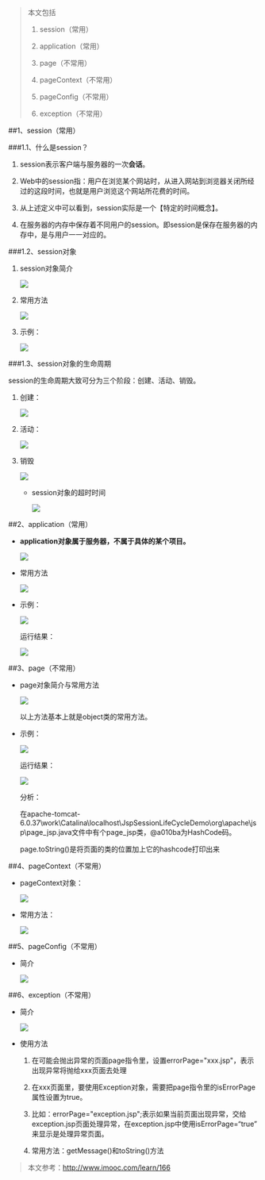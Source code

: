 >本文包括
>
>1. session（常用）
>
>2. application（常用）
>
>3. page（不常用）
>
>4. pageContext（不常用）
>
>5. pageConfig（不常用）
>
>5. exception（不常用）

##1、session（常用）

###1.1、什么是session？

1. session表示客户端与服务器的一次**会话**。

2. Web中的session指：用户在浏览某个网站时，从进入网站到浏览器关闭所经过的这段时间，也就是用户浏览这个网站所花费的时间。

3. 从上述定义中可以看到，session实际是一个【特定的时间概念】。

4. 在服务器的内存中保存着不同用户的session。即session是保存在服务器的内存中，是与用户一一对应的。

###1.2、session对象

1. session对象简介

    ![](http://upload-images.jianshu.io/upload_images/2106579-efccc23e59ca02d2.jpg?imageMogr2/auto-orient/strip%7CimageView2/2/w/1240)

2. 常用方法

    ![](http://upload-images.jianshu.io/upload_images/2106579-9a40140068fe2c87.jpg?imageMogr2/auto-orient/strip%7CimageView2/2/w/1240)

3. 示例：

    ![](http://upload-images.jianshu.io/upload_images/2106579-9a40140068fe2c87.jpg?imageMogr2/auto-orient/strip%7CimageView2/2/w/1240)

###1.3、session对象的生命周期

session的生命周期大致可分为三个阶段：创建、活动、销毁。

1. 创建：

    ![](http://upload-images.jianshu.io/upload_images/2106579-768f8aab2946b4e5.jpg?imageMogr2/auto-orient/strip%7CimageView2/2/w/1240)

2. 活动：

    ![](http://upload-images.jianshu.io/upload_images/2106579-106827a112db87ed.jpg?imageMogr2/auto-orient/strip%7CimageView2/2/w/1240)

3. 销毁

    ![](http://upload-images.jianshu.io/upload_images/2106579-9e449c0a08c1f041.jpg?imageMogr2/auto-orient/strip%7CimageView2/2/w/1240)

    - session对象的超时时间
        
        ![](http://upload-images.jianshu.io/upload_images/2106579-4b0cc769f096e027.jpg?imageMogr2/auto-orient/strip%7CimageView2/2/w/1240)

##2、application（常用）

- **application对象属于服务器，不属于具体的某个项目。**

    ![](http://upload-images.jianshu.io/upload_images/2106579-e7778cf37ec6bc3d.jpg?imageMogr2/auto-orient/strip%7CimageView2/2/w/1240)

- 常用方法

    ![](http://upload-images.jianshu.io/upload_images/2106579-efc0815a1b94ce5c.jpg?imageMogr2/auto-orient/strip%7CimageView2/2/w/1240)

- 示例：
    
    ![](http://upload-images.jianshu.io/upload_images/2106579-d22056e88b7f561f.jpg?imageMogr2/auto-orient/strip%7CimageView2/2/w/1240)
    
    运行结果：

    ![](http://upload-images.jianshu.io/upload_images/2106579-e731eafcccf0e08e.jpg?imageMogr2/auto-orient/strip%7CimageView2/2/w/1240)

##3、page（不常用）

- page对象简介与常用方法

    ![](http://upload-images.jianshu.io/upload_images/2106579-00cbf24336546bac.jpg?imageMogr2/auto-orient/strip%7CimageView2/2/w/1240)

    以上方法基本上就是object类的常用方法。

- 示例：
    
    ![](http://upload-images.jianshu.io/upload_images/2106579-6e24a98fe0331017.jpg?imageMogr2/auto-orient/strip%7CimageView2/2/w/1240)

    运行结果：

    ![](http://upload-images.jianshu.io/upload_images/2106579-e4cf990dacda038b.jpg?imageMogr2/auto-orient/strip%7CimageView2/2/w/1240)

    分析：

    在apache-tomcat-6.0.37\work\Catalina\localhost\JspSessionLifeCycleDemo\org\apache\jsp\page_jsp.java文件中有个page_jsp类，@a010ba为HashCode码。

    page.toString()是将页面的类的位置加上它的hashcode打印出来

##4、pageContext（不常用）

- pageContext对象：

    ![](http://upload-images.jianshu.io/upload_images/2106579-666088325c852bb6.jpg?imageMogr2/auto-orient/strip%7CimageView2/2/w/1240)

- 常用方法：

    ![](http://upload-images.jianshu.io/upload_images/2106579-d41e2e7e59e35084.jpg?imageMogr2/auto-orient/strip%7CimageView2/2/w/1240)

##5、pageConfig（不常用）
- 简介
    
    ![](http://upload-images.jianshu.io/upload_images/2106579-9e563de6b4824b9c.jpg?imageMogr2/auto-orient/strip%7CimageView2/2/w/1240)

##6、exception（不常用）

- 简介

    ![](http://upload-images.jianshu.io/upload_images/2106579-966c7781d30fe9da.jpg?imageMogr2/auto-orient/strip%7CimageView2/2/w/1240)

- 使用方法
    
    1. 在可能会抛出异常的页面page指令里，设置errorPage="xxx.jsp"，表示出现异常将抛给xxx页面去处理
    
    2. 在xxx页面里，要使用Exception对象，需要把page指令里的isErrorPage属性设置为true。

    3. 比如：errorPage="exception.jsp";表示如果当前页面出现异常，交给exception.jsp页面处理异常，在exception.jsp中使用isErrorPage=“true” 来显示是处理异常页面。

    4. 常用方法：getMessage()和toString()方法

>本文参考：http://www.imooc.com/learn/166
